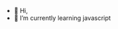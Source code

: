 - 👋 Hi, 
- 🌱 I’m currently learning javascript


<!---
Expialidoc/Expialidoc is a ✨ special ✨ repository because its `README.md` (this file) appears on your GitHub profile.
You can click the Preview link to take a look at your changes.
--->
